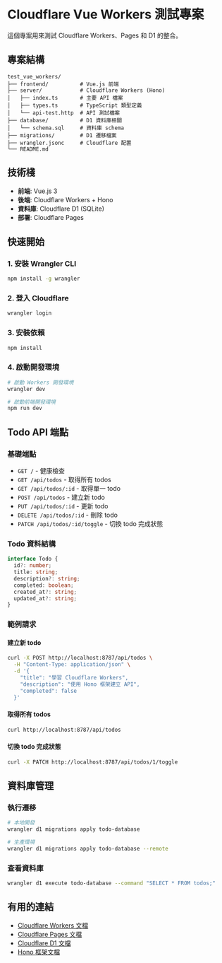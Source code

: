 # Cloudflare Vue Workers 測試專案

這個專案用來測試 Cloudflare Workers、Pages 和 D1 的整合。

## 專案結構

```
test_vue_workers/
├── frontend/          # Vue.js 前端
├── server/            # Cloudflare Workers (Hono)
│   ├── index.ts       # 主要 API 檔案
│   ├── types.ts       # TypeScript 類型定義
│   └── api-test.http  # API 測試檔案
├── database/          # D1 資料庫相關
│   └── schema.sql     # 資料庫 schema
├── migrations/        # D1 遷移檔案
├── wrangler.jsonc     # Cloudflare 配置
└── README.md
```

## 技術棧

- **前端**: Vue.js 3
- **後端**: Cloudflare Workers + Hono
- **資料庫**: Cloudflare D1 (SQLite)
- **部署**: Cloudflare Pages

## 快速開始

### 1. 安裝 Wrangler CLI
```bash
npm install -g wrangler
```

### 2. 登入 Cloudflare
```bash
wrangler login
```

### 3. 安裝依賴
```bash
npm install
```

### 4. 啟動開發環境
```bash
# 啟動 Workers 開發環境
wrangler dev

# 啟動前端開發環境
npm run dev
```

## Todo API 端點

### 基礎端點
- `GET /` - 健康檢查
- `GET /api/todos` - 取得所有 todos
- `GET /api/todos/:id` - 取得單一 todo
- `POST /api/todos` - 建立新 todo
- `PUT /api/todos/:id` - 更新 todo
- `DELETE /api/todos/:id` - 刪除 todo
- `PATCH /api/todos/:id/toggle` - 切換 todo 完成狀態

### Todo 資料結構
```typescript
interface Todo {
  id?: number;
  title: string;
  description?: string;
  completed: boolean;
  created_at?: string;
  updated_at?: string;
}
```

### 範例請求

#### 建立新 todo
```bash
curl -X POST http://localhost:8787/api/todos \
  -H "Content-Type: application/json" \
  -d '{
    "title": "學習 Cloudflare Workers",
    "description": "使用 Hono 框架建立 API",
    "completed": false
  }'
```

#### 取得所有 todos
```bash
curl http://localhost:8787/api/todos
```

#### 切換 todo 完成狀態
```bash
curl -X PATCH http://localhost:8787/api/todos/1/toggle
```

## 資料庫管理

### 執行遷移
```bash
# 本地開發
wrangler d1 migrations apply todo-database

# 生產環境
wrangler d1 migrations apply todo-database --remote
```

### 查看資料庫
```bash
wrangler d1 execute todo-database --command "SELECT * FROM todos;"
```

## 有用的連結

- [Cloudflare Workers 文檔](https://developers.cloudflare.com/workers/)
- [Cloudflare Pages 文檔](https://developers.cloudflare.com/pages/)
- [Cloudflare D1 文檔](https://developers.cloudflare.com/d1/)
- [Hono 框架文檔](https://hono.dev/)
